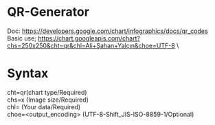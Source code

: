# QR-Generator
Doc: https://developers.google.com/chart/infographics/docs/qr_codes \
Basic use; https://chart.googleapis.com/chart?chs=250x250&cht=qr&chl=Ali+Şahan+Yalçın&choe=UTF-8 \

# Syntax
cht=qr(chart type/Required) \
chs=<width>x<height> (Image size/Required) \
chl=<data> (Your data/Required) \
choe=<output_encoding> (UTF-8-Shift_JIS-ISO-8859-1/Optional)
